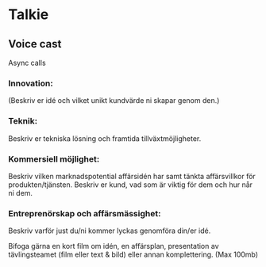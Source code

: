 # Talkie
## Voice cast

Async calls




### Innovation:
(Beskriv er idé och vilket unikt kundvärde ni skapar genom den.)

### Teknik:
Beskriv er tekniska lösning och framtida tillväxtmöjligheter.

### Kommersiell möjlighet:
Beskriv vilken marknadspotential affärsidén har samt tänkta affärsvillkor för produkten/tjänsten. Beskriv er kund, vad som är viktig för dem och hur når ni dem.

### Entreprenörskap och affärsmässighet:
Beskriv varför just du/ni kommer lyckas genomföra din/er idé.



Bifoga gärna en kort film om idén, en affärsplan, presentation av tävlingsteamet (film eller text & bild) eller annan komplettering. (Max 100mb)
